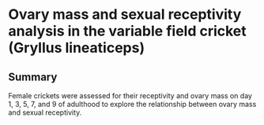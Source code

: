 # Ovary mass and sexual receptivity analysis in the variable field cricket (Gryllus lineaticeps)

## Summary

Female crickets were assessed for their receptivity and ovary mass on day 1, 3, 5, 7, and 9 of adulthood to explore the relationship between ovary mass and sexual receptivity.

